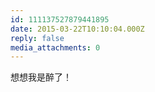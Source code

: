 ```yaml
---
id: 111137527879441895
date: 2015-03-22T10:10:04.000Z
reply: false
media_attachments: 0
---
```


想想我是醉了！

